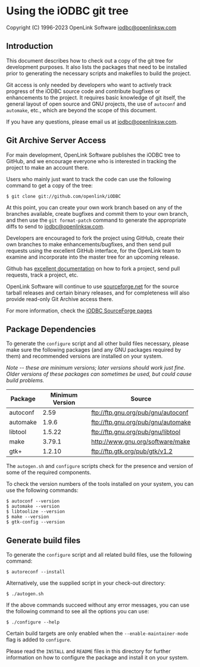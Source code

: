 # Using the iODBC git tree

Copyright (C) 1996-2023 OpenLink Software <iodbc@openlinksw.com>

## Introduction

This document describes how to check out a copy of the git tree for development
purposes. It also lists the packages that need to be installed prior to generating
the necessary scripts and makefiles to build the project.

Git access is only needed by developers who want to actively track progress of the
iODBC source code and contribute bugfixes or enhancements to the project. It
requires basic knowledge of git itself, the general layout of open source and GNU
projects, the use of `autoconf` and `automake`, etc., which are beyond the scope
of this document.

If you have any questions, please email us at
[iodbc@openlinksw.com](mailto:iodbc@openlinksw.com).

## Git Archive Server Access

For main development, OpenLink Software publishes the iODBC tree to GitHub, and we
encourage everyone who is interested in tracking the project to make an account there.

Users who mainly just want to track the code can use the following command to get
a copy of the tree:

    $ git clone git://github.com/openlink/iODBC

At this point, you can create your own work branch based on any of the branches
available, create bugfixes and commit them to your own branch, and then use the
`git format-patch` command to generate the appropriate diffs to send to
[iodbc@openlinksw.com](mailto:iodbc@openlinksw.com).

Developers are encouraged to fork the project using GitHub, create their own branches
to make enhancements/bugfixes, and then send pull requests using the excellent GitHub
interface, for the OpenLink team to examine and incorporate into the master tree for
an upcoming release.

Github has [excellent documentation](http://help.github.com/) on how to fork a project,
send pull requests, track a project, etc.

OpenLink Software will continue to use [sourceforge.net](https://sourceforge.net/projects/iodbc/)
for the source tarball releases and certain binary releases, and for completeness will also
provide read-only Git Archive access there.

For more information, check the
[iODBC SourceForge pages](https://sourceforge.net/projects/iodbc/)

## Package Dependencies

To generate the `configure` script and all other build files necessary, please make
sure the following packages (and any GNU packages required by them) and recommended
versions are installed on your system.

*Note -- these are minimum versions; later versions should work just fine. Older
versions of these packages can sometimes be used, but could cause build problems.*

| Package  | Minimum Version  | Source                             |
| -------- | ---------------- | ---------------------------------- |
| autoconf | 2.59             | ftp://ftp.gnu.org/pub/gnu/autoconf |
| automake | 1.9.6            | ftp://ftp.gnu.org/pub/gnu/automake |
| libtool  | 1.5.22           | ftp://ftp.gnu.org/pub/gnu/libtool  |
| make     | 3.79.1           | http://www.gnu.org/software/make   |
| gtk+     | 1.2.10           | ftp://ftp.gtk.org/pub/gtk/v1.2     |

The `autogen.sh` and `configure` scripts check for the presence and version of some
of the required components.

To check the version numbers of the tools installed on your system, you can use
the following commands:

    $ autoconf --version
    $ automake --version
    $ libtoolize --version
    $ make --version
    $ gtk-config --version

## Generate build files

To generate the `configure` script and all related build files, use the following
command:

    $ autoreconf --install

Alternatively, use the supplied script in your check-out directory:

    $ ./autogen.sh

If the above commands succeed without any error messages, you can use the following
command to see all the options you can use:

    $ ./configure --help

Certain build targets are only enabled when the `--enable-maintainer-mode` flag is
added to `configure`.

Please read the `INSTALL` and `README` files in this directory for further information
on how to configure the package and install it on your system.
